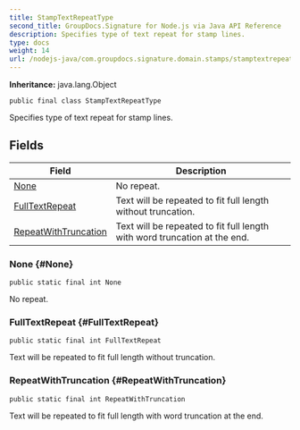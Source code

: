 ```yaml
---
title: StampTextRepeatType
second_title: GroupDocs.Signature for Node.js via Java API Reference
description: Specifies type of text repeat for stamp lines.
type: docs
weight: 14
url: /nodejs-java/com.groupdocs.signature.domain.stamps/stamptextrepeattype/
---
```

**Inheritance:**
java.lang.Object
```
public final class StampTextRepeatType
```

Specifies type of text repeat for stamp lines.
## Fields

| Field | Description |
| --- | --- |
| [None](#None) | No repeat. |
| [FullTextRepeat](#FullTextRepeat) | Text will be repeated to fit full length without truncation. |
| [RepeatWithTruncation](#RepeatWithTruncation) | Text will be repeated to fit full length with word truncation at the end. |
### None {#None}
```
public static final int None
```


No repeat.

### FullTextRepeat {#FullTextRepeat}
```
public static final int FullTextRepeat
```


Text will be repeated to fit full length without truncation.

### RepeatWithTruncation {#RepeatWithTruncation}
```
public static final int RepeatWithTruncation
```


Text will be repeated to fit full length with word truncation at the end.

